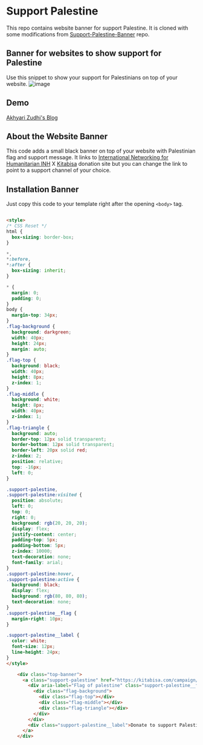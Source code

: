# Support Palestine
This repo contains website banner for support Palestine. It is cloned with some modifications from [Support-Palestine-Banner](https://github.com/Safouene1/support-palestine-banner) repo.


## Banner for websites to show support for Palestine
Use this snippet to show your support for Palestinians on top of your website.
![image](https://github.com/akhyariz/support-palestine-website-banner/assets/182084/3a6cafce-95fc-40f7-bc02-4c9a91015662)

## Demo
[Akhyari Zudhi's Blog](https://blog.ers.web.id)

## About the Website Banner
This code adds a small black banner on top of your website with Palestinian flag and support message. It links to [International Networking for Humanitarian INH](https://kitabisa.com/orang-baik/7617a239efacb2c3894cf39d8045fc20) X [Kitabisa](https://kitabisa.com) donation site but you can change the link to point to a support channel of your choice.

## Installation Banner
Just copy this code to your template right after the opening `<body>` tag.

```html

<style>
/* CSS Reset */
html {
  box-sizing: border-box;
}

*,
*:before,
*:after {
  box-sizing: inherit;
}

* {
  margin: 0;
  padding: 0;
}
body {
  margin-top: 34px;
}
.flag-background {
  background: darkgreen;
  width: 40px;
  height: 24px;
  margin: auto;
}
.flag-top {
  background: black;
  width: 40px;
  height: 8px;
  z-index: 1;
}
.flag-middle {
  background: white;
  height: 8px;
  width: 40px;
  z-index: 1;
}
.flag-triangle {
  background: auto;
  border-top: 12px solid transparent;
  border-bottom: 12px solid transparent;
  border-left: 20px solid red;
  z-index: 2;
  position: relative;
  top: -16px;
  left: 0;
}

.support-palestine,
.support-palestine:visited {
  position: absolute;
  left: 0;
  top: 0;
  right: 0;
  background: rgb(20, 20, 20);
  display: flex;
  justify-content: center;
  padding-top: 5px;
  padding-bottom: 5px;
  z-index: 10000;
  text-decoration: none;
  font-family: arial;
}
.support-palestine:hover,
.support-palestine:active {
  background: black;
  display: flex;
  background: rgb(80, 80, 80);
  text-decoration: none;
}
.support-palestine__flag {
  margin-right: 10px;
}

.support-palestine__label {
  color: white;
  font-size: 12px;
  line-height: 24px;
}
</style>

    <div class="top-banner">
      <a class="support-palestine" href="https://kitabisa.com/campaign/daruratgaza2023" rel="nofollow noopener" target="_blank" title="Donate to support palestine">
        <div aria-label="Flag of palestine" class="support-palestine__flag" role="img">
          <div class="flag-background">
            <div class="flag-top"></div>
            <div class="flag-middle"></div>
            <div class="flag-triangle"></div>
          </div>
        </div>
        <div class="support-palestine__label">Donate to support Palestine</div>
      </a>
    </div>

```
